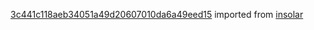 [3c441c118aeb34051a49d20607010da6a49eed15](https://github.com/insolar/insolar/commit/3c441c118aeb34051a49d20607010da6a49eed15) imported from [insolar](https://github.com/insolar/insolar)
